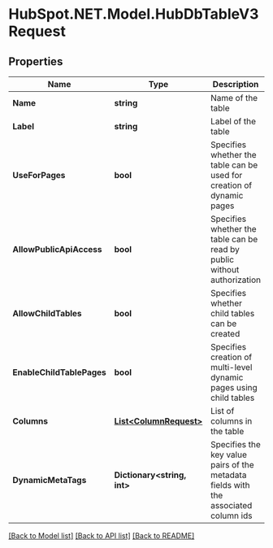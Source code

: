 # HubSpot.NET.Model.HubDbTableV3Request

## Properties

Name | Type | Description | Notes
------------ | ------------- | ------------- | -------------
**Name** | **string** | Name of the table | 
**Label** | **string** | Label of the table | 
**UseForPages** | **bool** | Specifies whether the table can be used for creation of dynamic pages | [optional] 
**AllowPublicApiAccess** | **bool** | Specifies whether the table can be read by public without authorization | [optional] 
**AllowChildTables** | **bool** | Specifies whether child tables can be created | [optional] 
**EnableChildTablePages** | **bool** | Specifies creation of multi-level dynamic pages using child tables | [optional] 
**Columns** | [**List&lt;ColumnRequest&gt;**](ColumnRequest.md) | List of columns in the table | [optional] 
**DynamicMetaTags** | **Dictionary&lt;string, int&gt;** | Specifies the key value pairs of the metadata fields with the associated column ids | [optional] 

[[Back to Model list]](../README.md#documentation-for-models) [[Back to API list]](../README.md#documentation-for-api-endpoints) [[Back to README]](../README.md)

